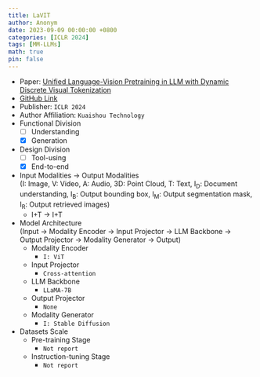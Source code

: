```yaml
---
title: LaVIT
author: Anonym
date: 2023-09-09 00:00:00 +0800
categories: [ICLR 2024]
tags: [MM-LLMs]
math: true
pin: false
---
```


- Paper: [Unified Language-Vision Pretraining in LLM with Dynamic Discrete Visual Tokenization](https://arxiv.org/abs/2309.04669)
- [GitHub Link](https://github.com/jy0205/LaVIT)
- Publisher: `ICLR 2024`
- Author Affiliation: `Kuaishou Technology`
- Functional Division
  + [ ] Understanding
  + [x] Generation
- Design Division
  + [ ] Tool-using
  + [x] End-to-end
- Input Modalities $\rightarrow$ Output Modalities <br />(I: Image, V: Video, A: Audio, 3D: Point Cloud, T: Text, I<sub>D</sub>: Document understanding, I<sub>B</sub>: Output bounding box, I<sub>M</sub>: Output segmentation mask, I<sub>R</sub>: Output retrieved images)
  + I+T $\rightarrow$ I+T
- Model Architecture <br />(Input $\rightarrow$ Modality Encoder $\rightarrow$ Input Projector $\rightarrow$ LLM Backbone $\rightarrow$ Output Projector $\rightarrow$ Modality Generator $\rightarrow$ Output)
  + Modality Encoder
    * `I: ViT`
  + Input Projector
    * `Cross-attention`
  + LLM Backbone
    * `LLaMA-7B`
  + Output Projector
    * `None`
  + Modality Generator
    * `I: Stable Diffusion`
- Datasets Scale
  + Pre-training Stage
    * `Not report`
  + Instruction-tuning Stage
    * `Not report`
